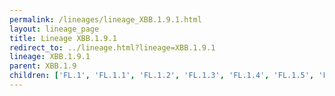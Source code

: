 ```yaml
---
permalink: /lineages/lineage_XBB.1.9.1.html
layout: lineage_page
title: Lineage XBB.1.9.1
redirect_to: ../lineage.html?lineage=XBB.1.9.1
lineage: XBB.1.9.1
parent: XBB.1.9
children: ['FL.1', 'FL.1.1', 'FL.1.2', 'FL.1.3', 'FL.1.4', 'FL.1.5', 'FL.1.5.1', 'FL.1.5.2', 'FL.1.6', 'FL.2', 'FL.2.1', 'FL.2.2.1', 'FL.2.3', 'FL.2.3.1', 'FL.2.4', 'FL.2.5', 'FL.2.6', 'FL.3', 'FL.3.1', 'FL.3.2', 'FL.3.3', 'FL.4', 'FL.4.2', 'FL.4.3', 'FL.4.4', 'FL.4.5', 'FL.4.6', 'FL.4.8', 'FL.4.9', 'FL.4.10', 'FL.4.11', 'FL.5', 'FL.6', 'FL.7', 'FL.8', 'FL.9', 'FL.10', 'FL.10.1', 'FL.10.2', 'FL.10.3', 'FL.11', 'FL.12', 'FL.13', 'FL.13.1', 'FL.13.2', 'FL.13.3', 'FL.14', 'FL.15', 'FL.15.1', 'FL.15.1.1', 'FL.15.2', 'FL.15.3', 'FL.16', 'FL.17.1', 'FL.18', 'FL.18.1', 'FL.18.1.1', 'FL.19', 'FL.19.1', 'FL.20', 'FL.20.1', 'FL.20.2', 'FL.21', 'FL.21.1', 'FL.21.2', 'FL.22', 'FL.23', 'FL.23.1', 'FL.24', 'FL.25', 'FL.26', 'FL.27', 'FL.28', 'FL.29', 'FL.30', 'FL.31', 'FL.31.1', 'FL.32', 'FL.32.1', 'FL.33', 'FL.33.1', 'FL.34', 'FL.35', 'FL.36', 'XBB.1.9.1']
---
```

